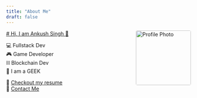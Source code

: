 ```yaml
---
title: "About Me"
draft: false
---
```


<img src="/nihon.png" alt="Profile Photo" width="150px" align="right" style="border-radius:4px;">

<a href="ankushkun.github.io/ankushkunjp.html"># Hi, I am Ankush Singh 👋</a>

💻 Fullstack Dev \
🎮 Game Developer \
⛓ Blockchain Dev \
🥸 I am a GEEK

🔖 [Checkout my resume](/resume.pdf) \
📨 <a href="mailto:ankush4singh@gmail.com" target="_blank">Contact Me</a>
